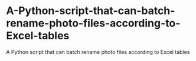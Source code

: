 # A-Python-script-that-can-batch-rename-photo-files-according-to-Excel-tables
A Python script that can batch rename photo files according to Excel tables
